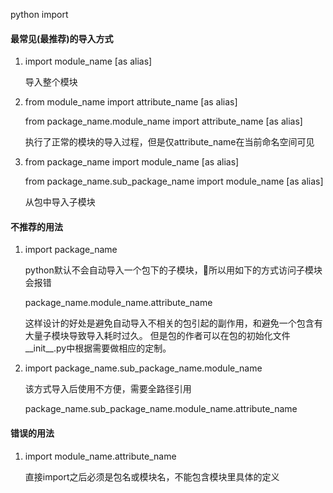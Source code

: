 
python import

#### 最常见(最推荐)的导入方式

1. import module_name [as alias]

   导入整个模块

2. from module_name import attribute_name [as alias]

   from package_name.module_name import attribute_name [as alias]

   执行了正常的模块的导入过程，但是仅attribute_name在当前命名空间可见

3. from package_name import module_name [as alias]

   from package_name.sub_package_name import module_name [as alias]

   从包中导入子模块



#### 不推荐的用法
1. import package_name

   python默认不会自动导入一个包下的子模块，所以用如下的方式访问子模块会报错

   package_name.module_name.attribute_name
   
   这样设计的好处是避免自动导入不相关的包引起的副作用，和避免一个包含有大量子模块导致导入耗时过久。
   但是包的作者可以在包的初始化文件__init__.py中根据需要做相应的定制。
   
2. import package_name.sub_package_name.module_name

   该方式导入后使用不方便，需要全路径引用

   package_name.sub_package_name.module_name.attribute_name


#### 错误的用法
1. import module_name.attribute_name

   直接import之后必须是包名或模块名，不能包含模块里具体的定义
